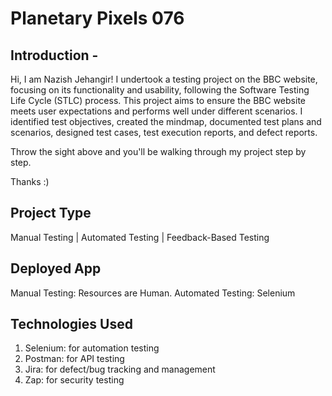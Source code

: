# Planetary Pixels 076

## Introduction -
Hi, I am Nazish Jehangir! I undertook a testing project on the BBC website, focusing on its functionality and usability, following the Software Testing Life Cycle (STLC) process. This project aims to ensure the BBC website meets user expectations and performs well under different scenarios. I identified test objectives, created the mindmap, documented test plans and scenarios, designed test cases, test execution reports, and defect reports.

Throw the sight above and you'll be walking through my project step by step.

Thanks :)

## Project Type
Manual Testing | Automated Testing | Feedback-Based Testing

## Deployed App
Manual Testing: Resources are Human.
Automated Testing: Selenium

## Technologies Used
1. Selenium: for automation testing
2. Postman: for API testing
3. Jira: for defect/bug tracking and management
4. Zap: for security testing 
